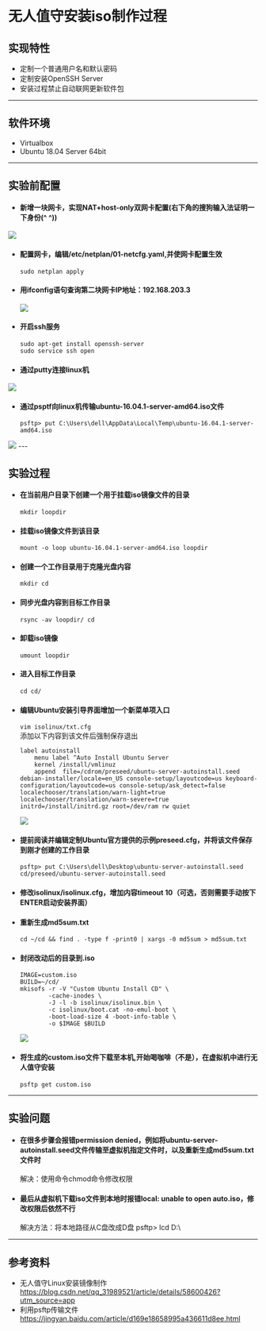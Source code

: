 # 无人值守安装iso制作过程

## 实现特性
+ 定制一个普通用户名和默认密码
+ 定制安装OpenSSH Server
+ 安装过程禁止自动联网更新软件包
---
## 软件环境
+ Virtualbox
+ Ubuntu 18.04 Server 64bit 
---
## 实验前配置
+ #### 新增一块网卡，实现NAT+host-only双网卡配置(右下角的搜狗输入法证明一下身份(^ ^))
<img src="image\host-only.png" >

+ #### 配置网卡，编辑/etc/netplan/01-netcfg.yaml,并使网卡配置生效  
    `sudo netplan apply`

+ #### 用ifconfig语句查询第二块网卡IP地址：192.168.203.3
  <img src="image\sec.png">
  
+ #### 开启ssh服务
    ````
    sudo apt-get install openssh-server
    sudo service ssh open
    ````
+ #### 通过putty连接linux机
<img src="image\putty.png">

+ #### 通过psptf向linux机传输ubuntu-16.04.1-server-amd64.iso文件

    `psftp> put C:\Users\dell\AppData\Local\Temp\ubuntu-16.04.1-server-amd64.iso`
<img src="image\psftp.png">
---

## 实验过程

+ #### 在当前用户目录下创建一个用于挂载iso镜像文件的目录  
    `mkdir loopdir`

+ #### 挂载iso镜像文件到该目录   
    `mount -o loop ubuntu-16.04.1-server-amd64.iso loopdir`

+ #### 创建一个工作目录用于克隆光盘内容  
    `mkdir cd`

+  #### 同步光盘内容到目标工作目录  
    `rsync -av loopdir/ cd`

+ #### 卸载iso镜像  
    `umount loopdir`

+ #### 进入目标工作目录  
    `cd cd/`

+  #### 编辑Ubuntu安装引导界面增加一个新菜单项入口  
    `vim isolinux/txt.cfg`  
    添加以下内容到该文件后强制保存退出
    ````
    label autoinstall
        menu label ^Auto Install Ubuntu Server
        kernel /install/vmlinuz
        append  file=/cdrom/preseed/ubuntu-server-autoinstall.seed debian-installer/locale=en_US console-setup/layoutcode=us keyboard-configuration/layoutcode=us console-setup/ask_detect=false localechooser/translation/warn-light=true localechooser/translation/warn-severe=true initrd=/install/initrd.gz root=/dev/ram rw quiet
    ````
    <img src="image\autoinstall.png">

+ #### 提前阅读并编辑定制Ubuntu官方提供的示例preseed.cfg，并将该文件保存到刚才创建的工作目录   
    `psftp> put C:\Users\dell\Desktop\ubuntu-server-autoinstall.seed cd/preseed/ubuntu-server-autoinstall.seed`
 

+ #### 修改isolinux/isolinux.cfg，增加内容timeout 10（可选，否则需要手动按下ENTER启动安装界面）
  
+ #### 重新生成md5sum.txt  
    `cd ~/cd && find . -type f -print0 | xargs -0 md5sum > md5sum.txt`

+ #### 封闭改动后的目录到.iso
    ```
    IMAGE=custom.iso
    BUILD=~/cd/
    mkisofs -r -V "Custom Ubuntu Install CD" \
            -cache-inodes \
            -J -l -b isolinux/isolinux.bin \
            -c isolinux/boot.cat -no-emul-boot \
            -boot-load-size 4 -boot-info-table \
            -o $IMAGE $BUILD
    ```
    <img src='image\iso.png'>
+ #### 将生成的custom.iso文件下载至本机,开始喝咖啡（不是），在虚拟机中进行无人值守安装  
    `psftp get custom.iso`
---
## 实验问题

+ #### 在很多步骤会报错permission denied，例如将ubuntu-server-autoinstall.seed文件传输至虚拟机指定文件时，以及重新生成md5sum.txt文件时

    解决：使用命令chmod命令修改权限


+ #### 最后从虚拟机下载iso文件到本地时报错local: unable to open auto.iso，修改权限后依然不行
    
    解决方法：将本地路径从C盘改成D盘  psftp> lcd D:\    

---
## 参考资料

+ 无人值守Linux安装镜像制作
  <https://blog.csdn.net/qq_31989521/article/details/58600426?utm_source=app>
+ 利用psftp传输文件
    <https://jingyan.baidu.com/article/d169e18658995a436611d8ee.html>